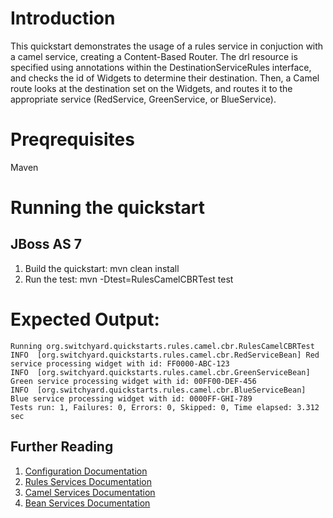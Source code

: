 Introduction
============
This quickstart demonstrates the usage of a rules service in conjuction with a camel service, creating a Content-Based Router.
The drl resource is specified using annotations within the DestinationServiceRules interface, and checks the id of Widgets to determine their destination.
Then, a Camel route looks at the destination set on the Widgets, and routes it to the appropriate service (RedService, GreenService, or BlueService).

Preqrequisites 
==============
Maven

Running the quickstart
======================

JBoss AS 7
----------
1. Build the quickstart:
    mvn clean install
2. Run the test:
    mvn -Dtest=RulesCamelCBRTest test

Expected Output:
================
```
Running org.switchyard.quickstarts.rules.camel.cbr.RulesCamelCBRTest
INFO  [org.switchyard.quickstarts.rules.camel.cbr.RedServiceBean] Red service processing widget with id: FF0000-ABC-123
INFO  [org.switchyard.quickstarts.rules.camel.cbr.GreenServiceBean] Green service processing widget with id: 00FF00-DEF-456
INFO  [org.switchyard.quickstarts.rules.camel.cbr.BlueServiceBean] Blue service processing widget with id: 0000FF-GHI-789
Tests run: 1, Failures: 0, Errors: 0, Skipped: 0, Time elapsed: 3.312 sec
```

## Further Reading

1. [Configuration Documentation](https://docs.jboss.org/author/display/SWITCHYARD/Configuration)
2. [Rules Services Documentation](https://docs.jboss.org/author/display/SWITCHYARD/Rules+Services)
3. [Camel Services Documentation](https://docs.jboss.org/author/display/SWITCHYARD/Camel+Services)
4. [Bean Services Documentation](https://docs.jboss.org/author/display/SWITCHYARD/Bean+Services)

